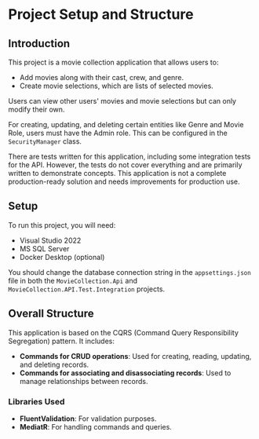 # Project Setup and Structure

## Introduction

This project is a movie collection application that allows users to:

- Add movies along with their cast, crew, and genre.
- Create movie selections, which are lists of selected movies.

Users can view other users' movies and movie selections but can only modify their own. 

For creating, updating, and deleting certain entities like Genre and Movie Role, users must have the Admin role. This can be configured in the `SecurityManager` class.

There are tests written for this application, including some integration tests for the API. However, the tests do not cover everything and are primarily written to demonstrate concepts. This application is not a complete production-ready solution and needs improvements for production use.

## Setup

To run this project, you will need:

- Visual Studio 2022
- MS SQL Server
- Docker Desktop (optional)

You should change the database connection string in the `appsettings.json` file in both the `MovieCollection.Api` and `MovieCollection.API.Test.Integration` projects.

## Overall Structure

This application is based on the CQRS (Command Query Responsibility Segregation) pattern. It includes:

- **Commands for CRUD operations**: Used for creating, reading, updating, and deleting records.
- **Commands for associating and disassociating records**: Used to manage relationships between records.

### Libraries Used

- **FluentValidation**: For validation purposes.
- **MediatR**: For handling commands and queries.